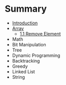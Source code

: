 # Summary

* [Introduction](README.md)
* [Array](chapter1.md)
   * [1.1 Remove Element](11_remove_element.md)
* Math
* Bit Manipulation
* Tree
* Dynamic Programming
* Backtracking
* Greedy
* Linked List
* String

